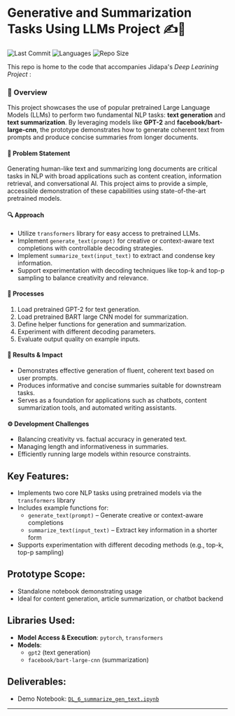 # Generative and Summarization Tasks Using LLMs Project ✍️📄
![Last Commit](https://img.shields.io/github/last-commit/JPP-J/deep-_learning_project?style=flat-square)
![Languages](https://img.shields.io/github/languages/count/JPP-J/deep-_learning_project?style=flat-square)
![Repo Size](https://img.shields.io/github/repo-size/JPP-J/deep-_learning_project?style=flat-square)


This repo is home to the code that accompanies Jidapa's *Deep Learining Project* :

### 📌 Overview

This project showcases the use of popular pretrained Large Language Models (LLMs) to perform two fundamental NLP tasks: **text generation** and **text summarization**. By leveraging models like **GPT-2** and **facebook/bart-large-cnn**, the prototype demonstrates how to generate coherent text from prompts and produce concise summaries from longer documents.

#### 🧩 Problem Statement

Generating human-like text and summarizing long documents are critical tasks in NLP with broad applications such as content creation, information retrieval, and conversational AI. This project aims to provide a simple, accessible demonstration of these capabilities using state-of-the-art pretrained models.

#### 🔍 Approach

- Utilize `transformers` library for easy access to pretrained LLMs.
- Implement `generate_text(prompt)` for creative or context-aware text completions with controllable decoding strategies.
- Implement `summarize_text(input_text)` to extract and condense key information.
- Support experimentation with decoding techniques like top-k and top-p sampling to balance creativity and relevance.

#### 🎢 Processes

1. Load pretrained GPT-2 for text generation.
2. Load pretrained BART large CNN model for summarization.
3. Define helper functions for generation and summarization.
4. Experiment with different decoding parameters.
5. Evaluate output quality on example inputs.

#### 🎯 Results & Impact

- Demonstrates effective generation of fluent, coherent text based on user prompts.
- Produces informative and concise summaries suitable for downstream tasks.
- Serves as a foundation for applications such as chatbots, content summarization tools, and automated writing assistants.

#### ⚙️ Development Challenges

- Balancing creativity vs. factual accuracy in generated text.
- Managing length and informativeness in summaries.
- Efficiently running large models within resource constraints.


## **Key Features**:
  - Implements two core NLP tasks using pretrained models via the `transformers` library
  - Includes example functions for:
    - `generate_text(prompt)` – Generate creative or context-aware completions
    - `summarize_text(input_text)` – Extract key information in a shorter form
  - Supports experimentation with different decoding methods (e.g., top-k, top-p sampling)

## **Prototype Scope**:
  - Standalone notebook demonstrating usage
  - Ideal for content generation, article summarization, or chatbot backend

## **Libraries Used**:
  - **Model Access & Execution**: `pytorch`, `transformers`
  - **Models**:
    - `gpt2` (text generation)
    - `facebook/bart-large-cnn` (summarization)

## **Deliverables**:
  - Demo Notebook: [`DL_6_summarize_gen_text.ipynb`](DL_6_summarize_gen_text.ipynb)
---
